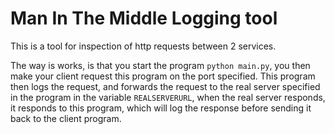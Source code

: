 # Man In The Middle Logging tool 

This is a tool for inspection of http requests between 2 services.

The way is works, is that you start the program `python main.py`, you then
make your client request this program on the port specified.
This program then logs the request, and forwards the request to the real server
specified in the program in the variable `REALSERVERURL`, when the real server 
responds, it responds to this program, which will log the response before sending
it back to the client program.


